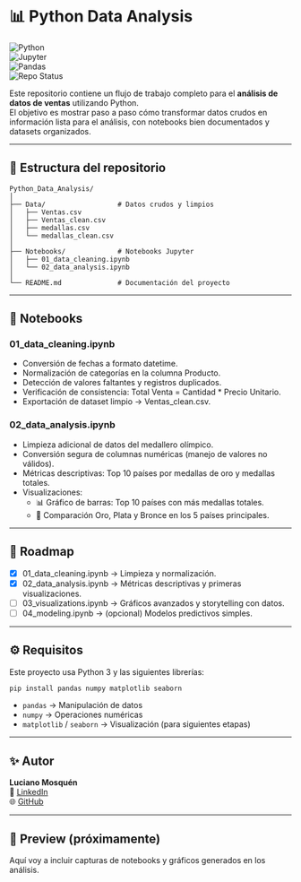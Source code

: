 # 📊 Python Data Analysis

![Python](https://img.shields.io/badge/Python-3.9%2B-blue?logo=python)  
![Jupyter](https://img.shields.io/badge/Jupyter-Notebook-orange?logo=jupyter)  
![Pandas](https://img.shields.io/badge/Library-Pandas-green?logo=pandas)  
![Repo Status](https://img.shields.io/badge/Status-En%20Progreso-yellow)  

Este repositorio contiene un flujo de trabajo completo para el **análisis de datos de ventas** utilizando Python.  
El objetivo es mostrar paso a paso cómo transformar datos crudos en información lista para el análisis, con notebooks bien documentados y datasets organizados.  

---

## 📂 Estructura del repositorio

```text
Python_Data_Analysis/
│
├── Data/                  # Datos crudos y limpios
│   ├── Ventas.csv
│   ├── Ventas_clean.csv
│   ├── medallas.csv
│   └── medallas_clean.csv
│
├── Notebooks/             # Notebooks Jupyter
│   ├── 01_data_cleaning.ipynb
│   └── 02_data_analysis.ipynb
│
└── README.md              # Documentación del proyecto
```
---

## 📓 Notebooks

### 01_data_cleaning.ipynb
- Conversión de fechas a formato datetime.  
- Normalización de categorías en la columna Producto.  
- Detección de valores faltantes y registros duplicados.  
- Verificación de consistencia: Total Venta = Cantidad * Precio Unitario.  
- Exportación de dataset limpio → Ventas_clean.csv.  

### 02_data_analysis.ipynb
- Limpieza adicional de datos del medallero olímpico.  
- Conversión segura de columnas numéricas (manejo de valores no válidos).  
- Métricas descriptivas: Top 10 países por medallas de oro y medallas totales.  
- Visualizaciones:
  - 📊 Gráfico de barras: Top 10 países con más medallas totales.  
  - 🥇 Comparación Oro, Plata y Bronce en los 5 países principales.  

---

## 🚀 Roadmap

- [x] 01_data_cleaning.ipynb → Limpieza y normalización.  
- [x] 02_data_analysis.ipynb → Métricas descriptivas y primeras visualizaciones.  
- [ ] 03_visualizations.ipynb → Gráficos avanzados y storytelling con datos.  
- [ ] 04_modeling.ipynb → (opcional) Modelos predictivos simples.  

---

## ⚙️ Requisitos

Este proyecto usa Python 3 y las siguientes librerías:  

```bash
pip install pandas numpy matplotlib seaborn
```
- `pandas` → Manipulación de datos  
- `numpy` → Operaciones numéricas  
- `matplotlib` / `seaborn` → Visualización (para siguientes etapas)  

---

## ✨ Autor

**Luciano Mosquén**  
🔗 [LinkedIn](https://www.linkedin.com/in/lucianomosquen)  
🌐 [GitHub](https://github.com/lucianomosquen)  

---

## 📸 Preview (próximamente)

Aquí voy a incluir capturas de notebooks y gráficos generados en los análisis.  
